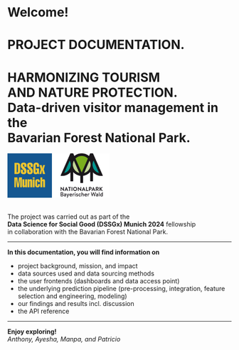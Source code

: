 # Welcome! 


# PROJECT DOCUMENTATION.

# **HARMONIZING TOURISM <br>AND NATURE PROTECTION.** <br> Data-driven visitor management in the <br> Bavarian Forest National Park.


![DSSGx Logo](asset/DSSGx_Logo.png) ![Bavarian Forest National Park Logo](asset/NP_Logo.png) 
<br>
<br>


The project was carried out as part of the <br>**Data Science for Social Good (DSSGx) Munich 2024** fellowship <br> in collaboration with the Bavarian Forest National Park.

---

**In this documentation, you will find information on** <br>
- project background, mission, and impact <br>
- data sources used and data sourcing methods <br>
- the user frontends (dashboards and data access point) <br>
- the underlying prediction pipeline (pre-processing, integration, feature selection and engineering, modeling) <br>
- our findings and results incl. discussion <br>
- the API reference

---

**Enjoy exploring!** <br>
*Anthony, Ayesha, Manpa, and Patricio*